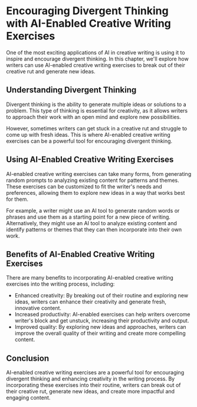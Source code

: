 Encouraging Divergent Thinking with AI-Enabled Creative Writing Exercises
==========================================================================================================================

One of the most exciting applications of AI in creative writing is using it to inspire and encourage divergent thinking. In this chapter, we'll explore how writers can use AI-enabled creative writing exercises to break out of their creative rut and generate new ideas.

Understanding Divergent Thinking
--------------------------------

Divergent thinking is the ability to generate multiple ideas or solutions to a problem. This type of thinking is essential for creativity, as it allows writers to approach their work with an open mind and explore new possibilities.

However, sometimes writers can get stuck in a creative rut and struggle to come up with fresh ideas. This is where AI-enabled creative writing exercises can be a powerful tool for encouraging divergent thinking.

Using AI-Enabled Creative Writing Exercises
-------------------------------------------

AI-enabled creative writing exercises can take many forms, from generating random prompts to analyzing existing content for patterns and themes. These exercises can be customized to fit the writer's needs and preferences, allowing them to explore new ideas in a way that works best for them.

For example, a writer might use an AI tool to generate random words or phrases and use them as a starting point for a new piece of writing. Alternatively, they might use an AI tool to analyze existing content and identify patterns or themes that they can then incorporate into their own work.

Benefits of AI-Enabled Creative Writing Exercises
-------------------------------------------------

There are many benefits to incorporating AI-enabled creative writing exercises into the writing process, including:

* Enhanced creativity: By breaking out of their routine and exploring new ideas, writers can enhance their creativity and generate fresh, innovative content.
* Increased productivity: AI-enabled exercises can help writers overcome writer's block and get unstuck, increasing their productivity and output.
* Improved quality: By exploring new ideas and approaches, writers can improve the overall quality of their writing and create more compelling content.

Conclusion
----------

AI-enabled creative writing exercises are a powerful tool for encouraging divergent thinking and enhancing creativity in the writing process. By incorporating these exercises into their routine, writers can break out of their creative rut, generate new ideas, and create more impactful and engaging content.
